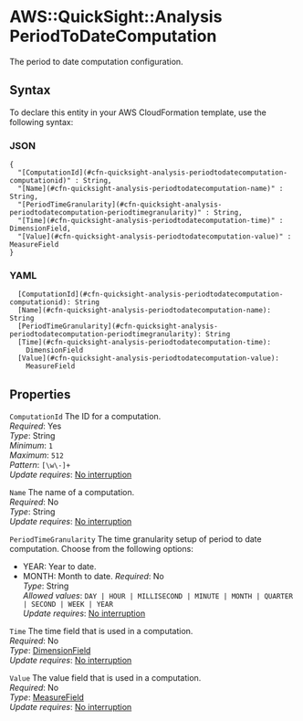 # AWS::QuickSight::Analysis PeriodToDateComputation<a name="aws-properties-quicksight-analysis-periodtodatecomputation"></a>

The period to date computation configuration\.

## Syntax<a name="aws-properties-quicksight-analysis-periodtodatecomputation-syntax"></a>

To declare this entity in your AWS CloudFormation template, use the following syntax:

### JSON<a name="aws-properties-quicksight-analysis-periodtodatecomputation-syntax.json"></a>

```
{
  "[ComputationId](#cfn-quicksight-analysis-periodtodatecomputation-computationid)" : String,
  "[Name](#cfn-quicksight-analysis-periodtodatecomputation-name)" : String,
  "[PeriodTimeGranularity](#cfn-quicksight-analysis-periodtodatecomputation-periodtimegranularity)" : String,
  "[Time](#cfn-quicksight-analysis-periodtodatecomputation-time)" : DimensionField,
  "[Value](#cfn-quicksight-analysis-periodtodatecomputation-value)" : MeasureField
}
```

### YAML<a name="aws-properties-quicksight-analysis-periodtodatecomputation-syntax.yaml"></a>

```
  [ComputationId](#cfn-quicksight-analysis-periodtodatecomputation-computationid): String
  [Name](#cfn-quicksight-analysis-periodtodatecomputation-name): String
  [PeriodTimeGranularity](#cfn-quicksight-analysis-periodtodatecomputation-periodtimegranularity): String
  [Time](#cfn-quicksight-analysis-periodtodatecomputation-time): 
    DimensionField
  [Value](#cfn-quicksight-analysis-periodtodatecomputation-value): 
    MeasureField
```

## Properties<a name="aws-properties-quicksight-analysis-periodtodatecomputation-properties"></a>

`ComputationId`  <a name="cfn-quicksight-analysis-periodtodatecomputation-computationid"></a>
The ID for a computation\.  
*Required*: Yes  
*Type*: String  
*Minimum*: `1`  
*Maximum*: `512`  
*Pattern*: `[\w\-]+`  
*Update requires*: [No interruption](https://docs.aws.amazon.com/AWSCloudFormation/latest/UserGuide/using-cfn-updating-stacks-update-behaviors.html#update-no-interrupt)

`Name`  <a name="cfn-quicksight-analysis-periodtodatecomputation-name"></a>
The name of a computation\.  
*Required*: No  
*Type*: String  
*Update requires*: [No interruption](https://docs.aws.amazon.com/AWSCloudFormation/latest/UserGuide/using-cfn-updating-stacks-update-behaviors.html#update-no-interrupt)

`PeriodTimeGranularity`  <a name="cfn-quicksight-analysis-periodtodatecomputation-periodtimegranularity"></a>
The time granularity setup of period to date computation\. Choose from the following options:  
+ YEAR: Year to date\.
+ MONTH: Month to date\.
*Required*: No  
*Type*: String  
*Allowed values*: `DAY | HOUR | MILLISECOND | MINUTE | MONTH | QUARTER | SECOND | WEEK | YEAR`  
*Update requires*: [No interruption](https://docs.aws.amazon.com/AWSCloudFormation/latest/UserGuide/using-cfn-updating-stacks-update-behaviors.html#update-no-interrupt)

`Time`  <a name="cfn-quicksight-analysis-periodtodatecomputation-time"></a>
The time field that is used in a computation\.  
*Required*: No  
*Type*: [DimensionField](aws-properties-quicksight-analysis-dimensionfield.md)  
*Update requires*: [No interruption](https://docs.aws.amazon.com/AWSCloudFormation/latest/UserGuide/using-cfn-updating-stacks-update-behaviors.html#update-no-interrupt)

`Value`  <a name="cfn-quicksight-analysis-periodtodatecomputation-value"></a>
The value field that is used in a computation\.  
*Required*: No  
*Type*: [MeasureField](aws-properties-quicksight-analysis-measurefield.md)  
*Update requires*: [No interruption](https://docs.aws.amazon.com/AWSCloudFormation/latest/UserGuide/using-cfn-updating-stacks-update-behaviors.html#update-no-interrupt)